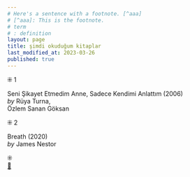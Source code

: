 ```yaml
---
# Here's a sentence with a footnote. [^aaa]
# [^aaa]: This is the footnote.
# term
# : definition
layout: page  
title: şimdi okuduğum kitaplar  
last_modified_at: 2023-03-26
published: true  
---
```



⁜ 1  
  
Seni Şikayet Etmedim Anne, Sadece Kendimi Anlattım (2006)  
<i> by </i> Rüya Turna,<br /> Özlem Sanan Göksan   

⁜ 2  
  
Breath (2020)  
<i> by </i> James Nestor       

⁜  
[🍃](https://www.nonfictionbooks.xyz/now.html "şimdi okuduğum kitaplar")

  

